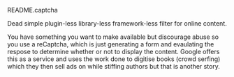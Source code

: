 README.captcha

Dead simple plugin-less  library-less framework-less filter for online content.

You have something you want to make available but discourage abuse 
so you use a reCaptcha, which is just generating a form and evaulating the 
respose to determine whether or not to display the content. 
Google offers this as a service and uses the work done to digitise books 
(crowd serfing) which they then sell ads on while stiffing authors 
but that is another story.  



